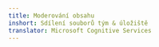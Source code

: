 ```yaml
---
title: Moderování obsahu
inshort: Sdílení souborů tým & úložiště
translator: Microsoft Cognitive Services
---
```





